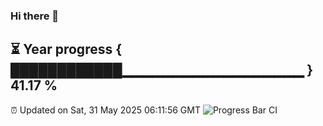 ### Hi there 👋
⏳ Year progress { ████████████▁▁▁▁▁▁▁▁▁▁▁▁▁▁▁▁▁▁ } 41.17 %
---
⏰ Updated on Sat, 31 May 2025 06:11:56 GMT
![Progress Bar CI](https://github.com/Moyi321/Moyi321/workflows/Progress%20Bar%20CI/badge.svg)
